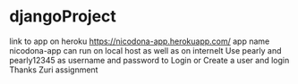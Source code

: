 # djangoProject

link to app on heroku   https://nicodona-app.herokuapp.com/ 
app name nicodona-app
can run on local host as well as on internelt
Use pearly and pearly12345 as username and password to 
Login or 
Create a user and login
Thanks
Zuri assignment
